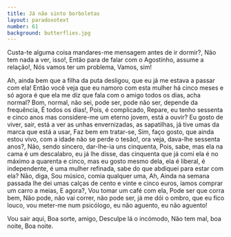 ```yaml
---
title: Já não sinto borboletas
layout: paradoxotext
number: 61
background: butterflies.jpg
---
```


Custa-te alguma coisa mandares-me mensagem antes de ir dormir?, Não tem nada a ver, isso!, Então para de falar com o Agostinho, assume a relação!, Nós vamos ter um problema, Vamos, sim!

Ah, ainda bem que a filha da puta desligou, que eu já me estava a passar com ela! Então você veja que eu namoro com esta mulher há cinco meses e só agora é que ela me diz que fala com o amigo todos os dias, acha normal? Bom, normal, não sei, pode ser, pode não ser, depende da frequência, É todos os dias!, Pois, é complicado, Repare, eu tenho sessenta e cinco anos mas considere-me um eterno jovem, está a ouvir? Eu gosto de viver, sair, está a ver as unhas envernizadas, as sapatilhas, já tive umas da marca que está a usar, Faz bem em tratar-se, Sim, faço gosto, que ainda estou vivo, com a idade não se perde o tesão!, ora veja, dava-lhe sessenta anos?, Não, sendo sincero, dar-lhe-ia uns cinquenta, Pois, sabe, mas ela na cama é um descalabro, eu já lhe disse, das cinquenta que já comi ela é no máximo a quarenta e cinco, mas eu gosto mesmo dela, ela é liberal, é independente, é uma mulher refinada, sabe do que abdiquei para estar com ela? Não, diga, Sou músico, comia qualquer uma, Ah, Ainda na semana passada lhe dei umas calças de cento e vinte e cinco euros, íamos comprar um carro a meias, E agora?, Vou tomar um café com ela, Pode ser que corra bem, Não pode, não vai correr, não pode ser, já me dói o ombro, que eu fico louco, vou meter-me num psicólogo, eu não aguento, eu não aguento!

Vou sair aqui, Boa sorte, amigo, Desculpe lá o incómodo, Não tem mal, boa noite, Boa noite.
